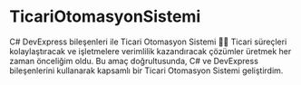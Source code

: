 # TicariOtomasyonSistemi
C# DevExpress bileşenleri ile Ticari Otomasyon Sistemi 👨‍🔧 Ticari süreçleri kolaylaştıracak ve işletmelere verimlilik kazandıracak çözümler üretmek her zaman önceliğim oldu. Bu amaç doğrultusunda, C# ve DevExpress bileşenlerini kullanarak kapsamlı bir Ticari Otomasyon Sistemi geliştirdim.
